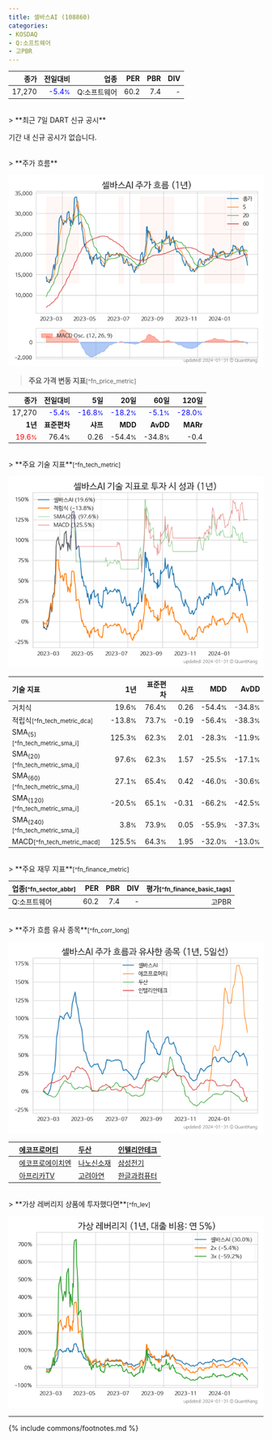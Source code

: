 ```yaml
---
title: 셀바스AI (108860)
categories:
- KOSDAQ
- Q:소프트웨어
- 고PBR
---
```

| **종가** | **전일대비** | **업종** | **PER** | **PBR** | **DIV** |
| -------: | -----------: | -------: | ------: | ------: | ------: |
| 17,270 | <span style="color: blue">-5.4<small>%</small></span> | Q:소프트웨어 | 60.2 | 7.4 | - |

<!-- more -->

<br>
> **최근 7일 DART 신규 공시**<a id="dart"></a>


기간 내 신규 공시가 없습니다.

<br>
> **주가 흐름**<a id="price"></a>

![108860](/stock/images/108860.png)

> **주요 가격 변동 지표**<small>[^fn_price_metric]</small>

| **종가** | **전일대비** | **5일** | **20일** | **60일** | **120일** |
| -------: | -----------: | ------: | -------: | -------: | --------: |
| 17,270 | <span style="color: blue">-5.4<small>%</small></span> | <span style="color: blue">-16.8<small>%</small></span> | <span style="color: blue">-18.2<small>%</small></span> | <span style="color: blue">-5.1<small>%</small></span> | <span style="color: blue">-28.0<small>%</small></span> |
| **1년** | **표준편차** | **샤프** | **MDD** | **AvDD** | **MARr** |
| <span style="color: red">19.6<small>%</small></span> | 76.4<small>%</small> | 0.26 | -54.4<small>%</small> | -34.8<small>%</small> | -0.4 |

<br>
> **주요 기술 지표**<small>[^fn_tech_metric]</small>


![108860](/stock/images/108860_tech.png)

| **기술 지표** | **1년** | **표준편차** | **샤프** | **MDD** | **AvDD** |
| :------------ | ------: | -----------: | -------: | ------: | -------: |
| 거치식 | 19.6<small>%</small> | 76.4<small>%</small> | 0.26 | -54.4<small>%</small> | -34.8<small>%</small> |
| 적립식<small>[^fn_tech_metric_dca]</small> | -13.8<small>%</small> | 73.7<small>%</small> | -0.19 | -56.4<small>%</small> | -38.3<small>%</small> |
| SMA<sub>(5)</sub><small>[^fn_tech_metric_sma_i]</small> | 125.3<small>%</small> | 62.3<small>%</small> | 2.01 | -28.3<small>%</small> | -11.9<small>%</small> |
| SMA<sub>(20)</sub><small>[^fn_tech_metric_sma_i]</small> | 97.6<small>%</small> | 62.3<small>%</small> | 1.57 | -25.5<small>%</small> | -17.1<small>%</small> |
| SMA<sub>(60)</sub><small>[^fn_tech_metric_sma_i]</small> | 27.1<small>%</small> | 65.4<small>%</small> | 0.42 | -46.0<small>%</small> | -30.6<small>%</small> |
| SMA<sub>(120)</sub><small>[^fn_tech_metric_sma_i]</small> | -20.5<small>%</small> | 65.1<small>%</small> | -0.31 | -66.2<small>%</small> | -42.5<small>%</small> |
| SMA<sub>(240)</sub><small>[^fn_tech_metric_sma_i]</small> | 3.8<small>%</small> | 73.9<small>%</small> | 0.05 | -55.9<small>%</small> | -37.3<small>%</small> |
| MACD<small>[^fn_tech_metric_macd]</small> | 125.5<small>%</small> | 64.3<small>%</small> | 1.95 | -32.0<small>%</small> | -13.0<small>%</small> |

<br>
> **주요 재무 지표**<small>[^fn_finance_metric]</small>

| **업종**<small>[^fn_sector_abbr]</small> | **PER** | **PBR** | **DIV** | **평가**<small>[^fn_finance_basic_tags]</small> |
| :--------------------------------------- | ------: | ------: | ------: | ----------------------------------------------: |
| Q:소프트웨어 | 60.2 | 7.4 | - | 고PBR |

<br>
> **주가 흐름 유사 종목**<a id="corr"></a><small>[^fn_corr_long]</small>

![108860](/stock/images/108860_corr.png)

|    | [에코프로머티](/450080/) | [두산](/000150/) | [인텔리안테크](/189300/) |
| :- | :------------------------------------- | :------------------------------------- | :--------------------------------------|
|    | [에코프로에이치엔](/383310/) | [나노신소재](/121600/) | [삼성전기](/009150/) |
|    | [아프리카TV](/067160/) | [고려아연](/010130/) | [한글과컴퓨터](/030520/) |

<br>
> **가상 레버리지 상품에 투자했다면**<a id="2x"></a><small>[^fn_lev]</small>

![108860](/stock/images/108860_2x.png)

---
{% include commons/footnotes.md %}